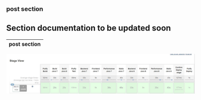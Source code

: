 ### post section

## Section documentation to be updated soon

post section               |  
:-------------------------:|
![Pipleline Visualization](https://github.com/fred-juma/Certified-Jenkins-Administrator/blob/main/images/Lab05_post_stage_view.JPG)